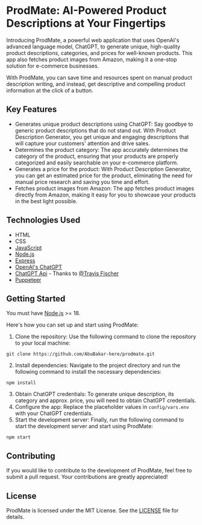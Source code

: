 # ProdMate: AI-Powered Product Descriptions at Your Fingertips

Introducing ProdMate, a powerful web application that uses OpenAI's advanced language model, ChatGPT, to generate unique, high-quality product descriptions, categories, and prices for well-known products. This app also fetches product images from Amazon, making it a one-stop solution for e-commerce businesses.

With ProdMate, you can save time and resources spent on manual product description writing, and instead, get descriptive and compelling product information at the click of a button.

## Key Features

- Generates unique product descriptions using ChatGPT: Say goodbye to generic product descriptions that do not stand out. With Product Description Generator, you get unique and engaging descriptions that will capture your customers' attention and drive sales.
- Determines the product category: The app accurately determines the category of the product, ensuring that your products are properly categorized and easily searchable on your e-commerce platform.
- Generates a price for the product: With Product Description Generator, you can get an estimated price for the product, eliminating the need for manual price research and saving you time and effort.
- Fetches product images from Amazon: The app fetches product images directly from Amazon, making it easy for you to showcase your products in the best light possible.

## Technologies Used

- HTML
- CSS
- [JavaScript](https://www.javascript.com/)
- [Node.js](https://nodejs.org/)
- [Express](https://expressjs.com/)
- [OpenAI's ChatGPT](chat.openai.com/)
- [ChatGPT Api](https://github.com/transitive-bullshit/chatgpt-api) - Thanks to [@Travis Fischer](https://github.com/transitive-bullshit)
- [Puppeteer](https://pptr.dev/)

## Getting Started

You must have [Node.js](https://nodejs.org/) >= 18.

Here's how you can set up and start using ProdMate:

1. Clone the repository: Use the following command to clone the repository to your local machine:

```
git clone https://github.com/AbuBakar-here/prodmate.git
```

2. Install dependencies: Navigate to the project directory and run the following command to install the necessary dependencies:

```
npm install
```

3. Obtain ChatGPT credentials: To generate unique description, its category and approx. price, you will need to obtain ChatGPT credentials.
4. Configure the app: Replace the placeholder values in `config/vars.env` with your ChatGPT credentials.
5. Start the development server: Finally, run the following command to start the development server and start using ProdMate:

```
npm start
```

## Contributing

If you would like to contribute to the development of ProdMate, feel free to submit a pull request. Your contributions are greatly appreciated!

## License

ProdMate is licensed under the MIT License. See the [LICENSE](https://github.com/AbuBakar-here/prodmate/blob/main/LICENSE) file for details.